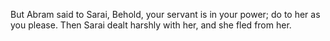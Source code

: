 But Abram said to Sarai, Behold, your servant is in your power; do to her as you please. Then Sarai dealt harshly with her, and she fled from her.
